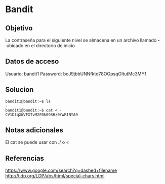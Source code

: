 # Bandit

## Objetivo
La contraseña para el siguiente nivel se almacena en un archivo llamado **-** ubicado en el directorio de inicio
## Datos de acceso
Usuario: bandit1
Password: boJ9jbbUNNfktd78OOpsqOltutMc3MY1
## Solucion
```shell
bandit1@bandit:~$ ls
-
bandit1@bandit:~$ cat < -
CV1DtqXWVFXTvM2F0k09SHz0YwRINYA9
````

## Notas adicionales
El cat se puede usar con ./ o <
## Referencias
https://www.google.com/search?q=dashed+filename
http://tldp.org/LDP/abs/html/special-chars.html